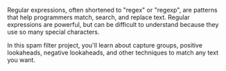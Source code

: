 Regular expressions, often shortened to "regex" or "regexp", are patterns that help programmers match, search, and replace text. Regular expressions are powerful, but can be difficult to understand because they use so many special characters.

In this spam filter project, you'll learn about capture groups, positive lookaheads, negative lookaheads, and other techniques to match any text you want.
